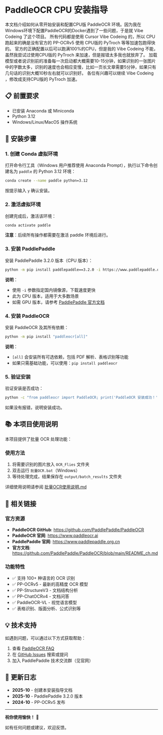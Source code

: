 # PaddleOCR CPU 安装指导

本文档介绍如何从零开始安装和配置CPU版 PaddleOCR 环境。因为我在Windows环境下配置PaddleOCR的Docker遇到了一些问题，于是就 Vibe Codeing 了这个项目。
所有代码都是使用 Cursor Vibe Codeing 的，所以 CPU 跑起来的确是没有官方的 PP-OCRv5 使用 CPU版的 PyTroch 等等加速包跑得快的。
官方的正确配置以后可以跑满100%的CPU，但是我的 Vibe Codeing 不能，虽然我尝试过使用CPU版的 PyTroch 来加速，但是报错太多我也就放弃了。
加载模型或者说识别前的准备每一次启动都大概需要10-15分钟，如果识别的一张图片中的字数太多，识别的速度也会相应变慢，比如一页长文章需要5分钟，如果只有几句话的识别大概10秒左右就可以识别好。
各位有兴趣可以继续 Vibe Codeing ，修改成支持CPU版的 PyTroch 加速。

## 📋 前置要求

- 已安装 Anaconda 或 Miniconda
- Python 3.12
- Windows/Linux/MacOS 操作系统

## 🚀 安装步骤

### 1. 创建 Conda 虚拟环境

打开命令行工具（Windows 用户推荐使用 Anaconda Prompt），执行以下命令创建名为 `paddle` 的 Python 3.12 环境：

```bash
conda create --name paddle python=3.12
```

按提示输入 `y` 确认安装。

### 2. 激活虚拟环境

创建完成后，激活该环境：

```bash
conda activate paddle
```

**注意**：后续所有操作都需要在激活 paddle 环境后进行。

### 3. 安装 PaddlePaddle

安装 PaddlePaddle 3.2.0 版本（CPU 版本）：

```bash
python -m pip install paddlepaddle==3.2.0 -i https://www.paddlepaddle.org.cn/packages/stable/cpu/
```

**说明**：
- 使用 `-i` 参数指定国内镜像源，下载速度更快
- 此为 CPU 版本，适用于大多数场景
- 如需 GPU 版本，请参考 [PaddlePaddle 官方文档](https://www.paddlepaddle.org.cn/)

### 4. 安装 PaddleOCR

安装 PaddleOCR 及其所有依赖：

```bash
python -m pip install "paddleocr[all]"
```

**说明**：
- `[all]` 会安装所有可选依赖，包括 PDF 解析、表格识别等功能
- 如果只需基础功能，可以使用：`pip install paddleocr`

### 5. 验证安装

验证安装是否成功：

```bash
python -c "from paddleocr import PaddleOCR; print('PaddleOCR 安装成功！')"
```

如果没有报错，说明安装成功。

## 📚 本项目使用说明

本项目提供了批量 OCR 处理功能：

### 使用方法

1. 将需要识别的图片放入 `OCR_Flies` 文件夹
2. 双击运行 `批量OCR.bat`（Windows）
3. 等待处理完成，结果保存在 `output/batch_results` 文件夹

详细使用说明请参阅 [批量OCR使用说明.md](./批量OCR使用说明.md)

## 🔗 相关链接

### 官方资源

- **PaddleOCR GitHub**: https://github.com/PaddlePaddle/PaddleOCR
- **PaddleOCR 官网**: https://www.paddleocr.ai
- **PaddlePaddle 官网**: https://www.paddlepaddle.org.cn
- **官方文档**: https://github.com/PaddlePaddle/PaddleOCR/blob/main/README_ch.md

### 功能特性

- ✅ 支持 100+ 种语言的 OCR 识别
- ✅ PP-OCRv5 - 最新的高精度 OCR 模型
- ✅ PP-StructureV3 - 文档结构分析
- ✅ PP-ChatOCRv4 - 文档问答
- ✅ PaddleOCR-VL - 视觉语言模型
- ✅ 表格识别、版面分析、公式识别等

## 💡 技术支持

如遇到问题，可以通过以下方式获取帮助：

1. 查看 [PaddleOCR FAQ](https://github.com/PaddlePaddle/PaddleOCR/blob/main/doc/doc_ch/FAQ.md)
2. 在 [GitHub Issues](https://github.com/PaddlePaddle/PaddleOCR/issues) 搜索或提问
3. 加入 PaddlePaddle 技术交流群（见官网）

## 📝 更新日志

- **2025-10** - 创建本安装指导文档
- **2025-10** - PaddlePaddle 3.2.0 版本
- **2024-10** - PP-OCRv5 发布

---

**祝你使用愉快！** 🎉

如有任何问题或建议，欢迎反馈。

